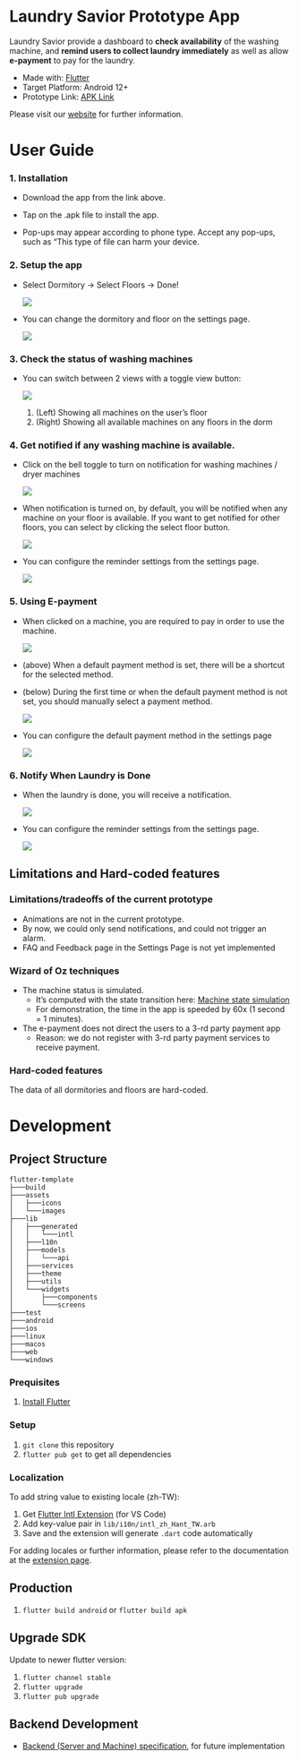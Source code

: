 Laundry Savior Prototype App
===

Laundry Savior provide a dashboard to **check availability** of the washing machine, and **remind users to collect laundry immediately** as well as allow **e-payment** to pay for the laundry.


*   Made with: [Flutter](https://flutter.dev/)
*   Target Platform: Android 12+
*   Prototype Link: [APK Link](https://drive.google.com/file/d/1IidOl6F9v_4immisYDybYTN-HcTSUHes/view?usp=drivesdk)

Please visit our [website](https://yenyu-tung.github.io/HCI_LaundrySavior_website/) for further information.

# User Guide
### 1.  Installation
  *   Download the app from the link above.
      
  *   Tap on the .apk file to install the app.
      
  *   Pop-ups may appear according to phone type. Accept any pop-ups, such as “This type of file can harm your device.

### 2. Setup the app
- Select Dormitory -> Select Floors ->  Done!

  ![](https://lh6.googleusercontent.com/MiFAeBJThBRCz8Hg8wRW1jc0Q8ZVswN37Bpra7pECsDSb849Yd05UvS-kfagr5SR_lX3pPtNSKXYX2cS0678ZeYkhppGuWvnQ7DID0g8kwmpDPOVElJbVUgjoAqJhKRDK_fitrwjtVKRVzWBu1KANEJEZJ1EuAskn5rKOS9Fu8HGUVy2DzrDtwCc4pqnKg)

- You can change the dormitory and floor on the settings page.

  ![](https://lh3.googleusercontent.com/VmLX2_y4ohaJ9FqXLuf_3893Wiivdc14ZpkFaxEKMu4Ehrb06kkau9SMZPLbx-SiyqOxQWFCPDv00U0wMt8bVSGJw-kQ20Og-pc8ZGyC8e9RxUlMon6RJLHdR8PAX8sQDhLh3PdaGWqVEnGT_hsZ3wW8o4ke7Gt91biSwtom_0qzQv9j1g0Xj2qWsRPH3w)

### 3.  Check the status of washing machines
- You can switch between 2 views with a toggle view button: 

  ![](https://lh4.googleusercontent.com/rdc43cfpT9xXgAqqDIVETkv6nmoqaxcHTvzsPjE0LcBeERFEM636jzHL-ZKeDWJJns-OfLFGyng37DovbKLXUuqCv-tdryg8dH7sArqnboFE7uz65q37CXOWZQOEHkT6xXVXmG_-F57W2Oh3NfPJhgRZ4S1WnAOzjMt6-KZ32o-_uu6uUo4e13kjDAZndw)

    1. (Left) Showing all machines on the user’s floor
    2. (Right) Showing all available machines on any floors in the dorm


### 4. Get notified if any washing machine is available.
- Click on the bell toggle to turn on notification for washing machines / dryer machines

  ![](https://lh6.googleusercontent.com/xXNJcl_ihy-ZO88TjwQ71Zcf7BJzvcQcL20cMKBTD7pBTX-zOHiqBCmJ6MvTQj8790dWYNJKF9AkVquvodJ9nf5hOVW-6FcU6gmWyVfxCAGsjHPVHdBYGjJQEXVv4Hs0b18qPiJEXHaXoWrNtl0IrW67nXDjKQ8_vcTi8urtRz6F6UsJrT0qPYWgLM21dg)

- When notification is turned on, by default, you will be notified when any machine on your floor is available. If you want to get notified for other floors, you can select by clicking the select floor button.

  ![](https://lh5.googleusercontent.com/uAo9vWqRKk2mKZPevVjM3DG7rbRpnpC3VLhpHAQ_LRkOLUAhAbw51TOTNMxbS-rS-nPxtnuAuTgVOWOfqv8irhmT8YHluleAP7iZvKxRLNZufUlOaFwHTPrvIILCW9vdz7uzKSnXM783fjLe3KoEodJjBrp4s5qp2Ti9BbYCFqhxcXlILIr3YWnYtGQrJQ)

- You can configure the reminder settings from the settings page.

  ![](https://lh5.googleusercontent.com/JOr8vhxYlFIluhkkv3P_tjyaEi4BnGY0F0uqhmqNSl2e91IhqfglREoF_Jp-kfIu5CKzGxOYckvg0c4Vyr7gbSV66VVoGQK2IzFDkWPkMQE6dQjP_NXehfNO23JVYE7lXiKOkW6BD49u2zLW-vcFyS025HDsUddCZzcWOJz8STLqeNHffzpH2SzdIShNDA)

### 5. Using E-payment
    
- When clicked on a machine, you are required to pay in order to use the machine.

  ![](https://lh4.googleusercontent.com/_DJMgVoFlU7wSlSuDfUrzkQUo2OWXyT5Gys-VlPWwBCoQOYgTl2A_CnZIGZYOUfQZXawKt6lJfT98uQuWxbvlkS9_GxwlXKdTF3y_Gf1kKIVMgd-9IdEU82lAF1jDIIOpVLtYrL5F6YAgnuH1iThaHB44ClERGAg2SPkLzUXbn2wD8BG9j0AWkKjywDDxw)

-  (above) When a default payment method is set, there will be a shortcut for the selected method.
    
- (below) During the first time or when the default payment method is not set, you should manually select a payment method. 
    
  ![](https://lh5.googleusercontent.com/Dh2hR7t13KItYRuU0mWp4_kduxUN97nzyTSvPj1YT_3_tAi4LjhzwBDdIMiDyx2THcorQ2KjOoTMdkLnFx_J5l0VEPqioB7MF79AiXzcKjZCQk0Ol_xJs1vh0uxWLmzx7ejzIXKHXj9cEK-27IY9tlZ5ei4Mj9w4mZP8v2efhoCFMWLdN0CJLbBU6SAJXw)

- You can configure the default payment method in the settings page
    
  ![](https://lh5.googleusercontent.com/HCvVEsZrE6OtZusmpU2mlsS43Jh_4Dw06WTTHvxQAH-4xQafAT6FlVycdhH91xbiaf-86R-K1M-rA9Gtp3tYJqocdQemkvtWYJuhZ3WpWezAnPDmbD6FLqttQOCRU3IYvxWF1oCJy_9k_r8LrDBWfx096H7Y_RGwCWldrElBf3qnOaW9dEvA9iqtCkN5EQ) 

### 6.  Notify When Laundry is Done

- When the laundry is done, you will receive a notification.

  ![](https://lh5.googleusercontent.com/Q3ubJgdD0Vwc2JQ7XUxfM1_EJh-nx6o1qvhszuxJr025cXk9O5ptR9-SAzTH98f_okoblojhcFK-cARtpOf-n3Q0jeh7p8wdXVhghrBDAsblrbpddogCKZ0FaQ7fyh1jIzr9GLZHhUBWFRQMTvRo6GDSu0fm78T4DmbB4sq7yEDsoMuwCxobHtdWNkApSA)

- You can configure the reminder settings from the settings page.

  ![](https://lh5.googleusercontent.com/JOr8vhxYlFIluhkkv3P_tjyaEi4BnGY0F0uqhmqNSl2e91IhqfglREoF_Jp-kfIu5CKzGxOYckvg0c4Vyr7gbSV66VVoGQK2IzFDkWPkMQE6dQjP_NXehfNO23JVYE7lXiKOkW6BD49u2zLW-vcFyS025HDsUddCZzcWOJz8STLqeNHffzpH2SzdIShNDA)

## Limitations and Hard-coded features
### Limitations/tradeoffs of the current prototype
- Animations are not in the current prototype.
- By now, we could only send notifications, and could not trigger an alarm.
- FAQ and Feedback page in the Settings Page is not yet implemented

### Wizard of Oz techniques
- The machine status is simulated. 
  - It’s computed with the state transition here: [Machine state simulation](https://docs.google.com/spreadsheets/d/14EIiU92QqoXvclLo23Ljwa_yDAViEl51zwrhPJVn4J4/edit?usp=sharing)
  - For demonstration, the time in the app is speeded by 60x (1 second = 1 minutes).
- The e-payment does not direct the users to a 3-rd party payment app
  - Reason: we do not register with 3-rd party payment services to receive payment. 

### Hard-coded features
The data of all dormitories and floors are hard-coded. 

# Development

## Project Structure
```
flutter-template
├───build
├───assets
│   ├───icons
│   └───images
├───lib
│   ├───generated
│   │   └───intl
│   ├───l10n
│   ├───models
│   │   └───api
│   ├───services
│   ├───theme
│   ├───utils
│   └───widgets
│       ├───components
│       └───screens
├───test
├───android
├───ios
├───linux
├───macos
├───web
└───windows
```
### Prequisites
1. [Install Flutter](https://docs.flutter.dev/get-started/install)

### Setup
1. `git clone` this repository
2. `flutter pub get` to get all dependencies
### Localization
To add string value to existing locale (zh-TW): 

1. Get [Flutter Intl Extension](https://marketplace.visualstudio.com/items?itemName=localizely.flutter-intl) (for VS Code)
2. Add key-value pair in `lib/i10n/intl_zh_Hant_TW.arb`
3. Save and the extension will generate `.dart` code automatically
   
For adding locales or further information, please refer to the documentation at the [extension page](https://marketplace.visualstudio.com/items?itemName=localizely.flutter-intl).

## Production
1. `flutter build android` or `flutter build apk`
   
## Upgrade SDK
Update to newer flutter version:
1. `flutter channel stable`
2. `flutter upgrade`
3. `flutter pub upgrade`

## Backend Development

-  [Backend (Server and Machine) specification](backend.md), for future implementation
